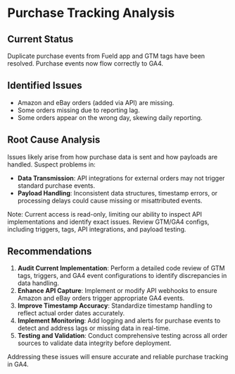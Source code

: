 # Purchase Tracking Analysis

## Current Status
Duplicate purchase events from Fueld app and GTM tags have been resolved. Purchase events now flow correctly to GA4.

## Identified Issues
- Amazon and eBay orders (added via API) are missing.
- Some orders missing due to reporting lag.
- Some orders appear on the wrong day, skewing daily reporting.

## Root Cause Analysis
Issues likely arise from how purchase data is sent and how payloads are handled. Suspect problems in:
- **Data Transmission**: API integrations for external orders may not trigger standard purchase events.
- **Payload Handling**: Inconsistent data structures, timestamp errors, or processing delays could cause missing or misattributed events.

Note: Current access is read-only, limiting our ability to inspect API implementations and identify exact issues. Review GTM/GA4 configs, including triggers, tags, API integrations, and payload testing.

## Recommendations
1. **Audit Current Implementation**: Perform a detailed code review of GTM tags, triggers, and GA4 event configurations to identify discrepancies in data handling.
2. **Enhance API Capture**: Implement or modify API webhooks to ensure Amazon and eBay orders trigger appropriate GA4 events.
3. **Improve Timestamp Accuracy**: Standardize timestamp handling to reflect actual order dates accurately.
4. **Implement Monitoring**: Add logging and alerts for purchase events to detect and address lags or missing data in real-time.
5. **Testing and Validation**: Conduct comprehensive testing across all order sources to validate data integrity before deployment.

Addressing these issues will ensure accurate and reliable purchase tracking in GA4.